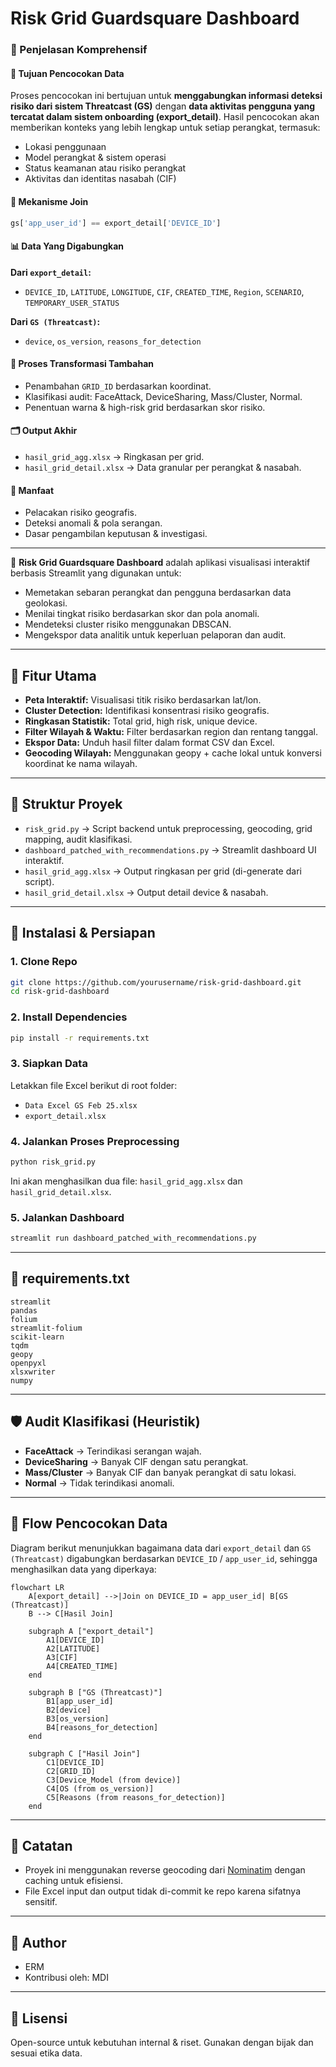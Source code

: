 # Risk Grid Guardsquare Dashboard

### 📘 Penjelasan Komprehensif

#### 🧩 Tujuan Pencocokan Data

Proses pencocokan ini bertujuan untuk **menggabungkan informasi deteksi risiko dari sistem Threatcast (GS)** dengan **data aktivitas pengguna yang tercatat dalam sistem onboarding (export\_detail)**. Hasil pencocokan akan memberikan konteks yang lebih lengkap untuk setiap perangkat, termasuk:

* Lokasi penggunaan
* Model perangkat & sistem operasi
* Status keamanan atau risiko perangkat
* Aktivitas dan identitas nasabah (CIF)

#### 🔗 Mekanisme Join

```python
gs['app_user_id'] == export_detail['DEVICE_ID']
```

#### 📊 Data Yang Digabungkan

**Dari `export_detail`:**

* `DEVICE_ID`, `LATITUDE`, `LONGITUDE`, `CIF`, `CREATED_TIME`, `Region`, `SCENARIO`, `TEMPORARY_USER_STATUS`

**Dari `GS (Threatcast)`:**

* `device`, `os_version`, `reasons_for_detection`

#### 🧠 Proses Transformasi Tambahan

* Penambahan `GRID_ID` berdasarkan koordinat.
* Klasifikasi audit: FaceAttack, DeviceSharing, Mass/Cluster, Normal.
* Penentuan warna & high-risk grid berdasarkan skor risiko.

#### 🗂️ Output Akhir

* `hasil_grid_agg.xlsx` → Ringkasan per grid.
* `hasil_grid_detail.xlsx` → Data granular per perangkat & nasabah.

#### 🎯 Manfaat

* Pelacakan risiko geografis.
* Deteksi anomali & pola serangan.
* Dasar pengambilan keputusan & investigasi.

---

📍 **Risk Grid Guardsquare Dashboard** adalah aplikasi visualisasi interaktif berbasis Streamlit yang digunakan untuk:

* Memetakan sebaran perangkat dan pengguna berdasarkan data geolokasi.
* Menilai tingkat risiko berdasarkan skor dan pola anomali.
* Mendeteksi cluster risiko menggunakan DBSCAN.
* Mengekspor data analitik untuk keperluan pelaporan dan audit.

---

## 🚀 Fitur Utama

* **Peta Interaktif:** Visualisasi titik risiko berdasarkan lat/lon.
* **Cluster Detection:** Identifikasi konsentrasi risiko geografis.
* **Ringkasan Statistik:** Total grid, high risk, unique device.
* **Filter Wilayah & Waktu:** Filter berdasarkan region dan rentang tanggal.
* **Ekspor Data:** Unduh hasil filter dalam format CSV dan Excel.
* **Geocoding Wilayah:** Menggunakan geopy + cache lokal untuk konversi koordinat ke nama wilayah.

---

## 🧱 Struktur Proyek

* `risk_grid.py` → Script backend untuk preprocessing, geocoding, grid mapping, audit klasifikasi.
* `dashboard_patched_with_recommendations.py` → Streamlit dashboard UI interaktif.
* `hasil_grid_agg.xlsx` → Output ringkasan per grid (di-generate dari script).
* `hasil_grid_detail.xlsx` → Output detail device & nasabah.

---

## 🔧 Instalasi & Persiapan

### 1. Clone Repo

```bash
git clone https://github.com/yourusername/risk-grid-dashboard.git
cd risk-grid-dashboard
```

### 2. Install Dependencies

```bash
pip install -r requirements.txt
```

### 3. Siapkan Data

Letakkan file Excel berikut di root folder:

* `Data Excel GS Feb 25.xlsx`
* `export_detail.xlsx`

### 4. Jalankan Proses Preprocessing

```bash
python risk_grid.py
```

Ini akan menghasilkan dua file: `hasil_grid_agg.xlsx` dan `hasil_grid_detail.xlsx`.

### 5. Jalankan Dashboard

```bash
streamlit run dashboard_patched_with_recommendations.py
```

---

## 📁 requirements.txt

```
streamlit
pandas
folium
streamlit-folium
scikit-learn
tqdm
geopy
openpyxl
xlsxwriter
numpy
```

---

## 🛡️ Audit Klasifikasi (Heuristik)

* **FaceAttack** → Terindikasi serangan wajah.
* **DeviceSharing** → Banyak CIF dengan satu perangkat.
* **Mass/Cluster** → Banyak CIF dan banyak perangkat di satu lokasi.
* **Normal** → Tidak terindikasi anomali.

---

## 🔄 Flow Pencocokan Data

Diagram berikut menunjukkan bagaimana data dari `export_detail` dan `GS (Threatcast)` digabungkan berdasarkan `DEVICE_ID` / `app_user_id`, sehingga menghasilkan data yang diperkaya:

```mermaid
flowchart LR
    A[export_detail] -->|Join on DEVICE_ID = app_user_id| B[GS (Threatcast)]
    B --> C[Hasil Join]

    subgraph A ["export_detail"]
        A1[DEVICE_ID]
        A2[LATITUDE]
        A3[CIF]
        A4[CREATED_TIME]
    end

    subgraph B ["GS (Threatcast)"]
        B1[app_user_id]
        B2[device]
        B3[os_version]
        B4[reasons_for_detection]
    end

    subgraph C ["Hasil Join"]
        C1[DEVICE_ID]
        C2[GRID_ID]
        C3[Device_Model (from device)]
        C4[OS (from os_version)]
        C5[Reasons (from reasons_for_detection)]
    end
```

---

## 📌 Catatan

* Proyek ini menggunakan reverse geocoding dari [Nominatim](https://nominatim.openstreetmap.org/) dengan caching untuk efisiensi.
* File Excel input dan output tidak di-commit ke repo karena sifatnya sensitif.

---

## 👤 Author

* ERM
* Kontribusi oleh: MDI

---

## 📄 Lisensi

Open-source untuk kebutuhan internal & riset. Gunakan dengan bijak dan sesuai etika data.
